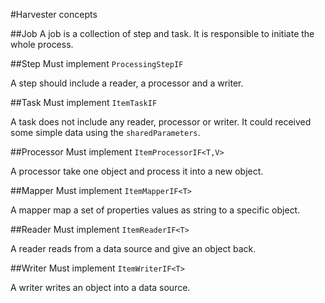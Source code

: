 #Harvester concepts

##Job
A job is a collection of step and task. It is responsible to initiate the whole process.

##Step
Must implement `ProcessingStepIF`

A step should include a reader, a processor and a writer.

##Task
Must implement `ItemTaskIF`

A task does not include any reader, processor or writer. It could received some simple data using
the `sharedParameters`.

##Processor
Must implement `ItemProcessorIF<T,V>`

A processor take one object and process it into a new object.

##Mapper
Must implement `ItemMapperIF<T>`

A mapper map a set of properties values as string to a specific object.

##Reader
Must implement `ItemReaderIF<T>`

A reader reads from a data source and give an object back.

##Writer
Must implement `ItemWriterIF<T>`

A writer writes an object into a data source.
